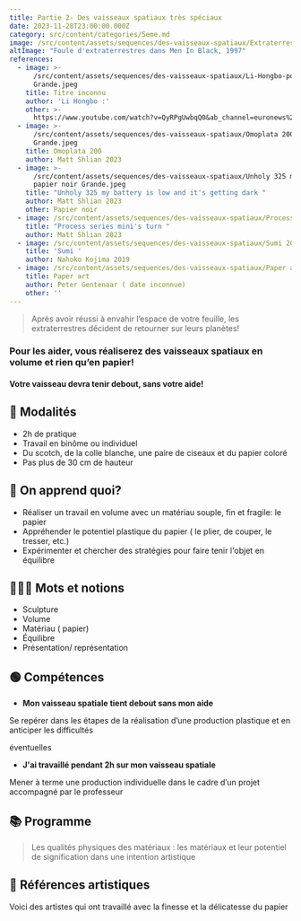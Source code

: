 ```yaml
---
title: Partie 2- Des vaisseaux spatiaux très spéciaux
date: 2023-11-28T23:00:00.000Z
category: src/content/categories/5eme.md
image: /src/content/assets/sequences/des-vaisseaux-spatiaux/Extraterrestesvaisseaux rigolo humour.gif
altImage: "Foule d'extraterrestres dans Men In Black, 1997"
references:
  - image: >-
      /src/content/assets/sequences/des-vaisseaux-spatiaux/Li-Hongbo-portrait-photo-credits-Jason-Lee-Reuters
      Grande.jpeg
    title: Titre inconnu
    author: 'Li Hongbo :'
    other: >-
      https://www.youtube.com/watch?v=QyRPgUwbqQ0&ab_channel=euronews%28enfran%C3%A7ais%29
  - image: >-
      /src/content/assets/sequences/des-vaisseaux-spatiaux/Omoplata 200 papier sculpture matériaux matière
      Grande.jpeg
    title: Omoplata 200
    author: Matt Shlian 2023
  - image: >-
      /src/content/assets/sequences/des-vaisseaux-spatiaux/Unholy 325 my battery is low and it's getting dark
      papier noir Grande.jpeg
    title: "Unholy 325 my battery is low and it's getting dark "
    author: Matt Shlian 2023
    other: Papier noir
  - image: /src/content/assets/sequences/des-vaisseaux-spatiaux/Process series mini's turn Grande.jpeg
    title: "Process series mini's turn "
    author: Matt Shlian 2023
  - image: /src/content/assets/sequences/des-vaisseaux-spatiaux/Sumi 2019 Grande.jpeg
    title: 'Sumi '
    author: Nahoko Kojima 2019
  - image: /src/content/assets/sequences/des-vaisseaux-spatiaux/Paper art.jpeg
    title: Paper art
    author: Peter Gentenaar ( date inconnue)
    other: ''
---
```


> Après avoir réussi à envahir l’espace de votre feuille, les extraterrestres décident de retourner sur leurs planètes!

### Pour les aider, vous réaliserez des vaisseaux spatiaux en volume et rien qu’en papier!

#### Votre vaisseau devra tenir debout, sans votre aide!

## **💬 Modalités**

- 2h de pratique
- Travail en binôme ou individuel
- Du scotch, de la colle blanche, une paire de ciseaux et du papier coloré
- Pas plus de 30 cm de hauteur

## **🤔 On apprend quoi?**

- Réaliser un travail en volume avec un matériau souple, fin et fragile: le papier
- Appréhender le potentiel plastique du papier ( le plier, de couper, le tresser, etc.)
- Expérimenter et chercher des stratégies pour faire tenir l'objet en équilibre

## **👩🏼‍🏫 Mots et notions**

- Sculpture
- Volume
- Matériau ( papier)
- Équilibre
- Présentation/ représentation

## **🟢 Compétences**

- **Mon vaisseau spatiale tient debout sans mon aide**

Se repérer dans les étapes de la réalisation d’une production plastique et en anticiper les difficultés

éventuelles

- **J'ai travaillé pendant 2h sur mon vaisseau spatiale**

Mener à terme une production individuelle dans le cadre d’un projet accompagné par le professeur

## 📚 **Programme**

> Les qualités physiques des matériaux : les matériaux et leur potentiel de signification dans une intention artistique

## **👀 Références artistiques**

Voici des artistes qui ont travaillé avec la finesse et la délicatesse du papier
